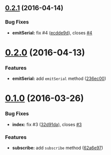<a name="0.2.1"></a>
## [0.2.1](https://github.com/59naga/carrack/compare/v0.2.0...v0.2.1) (2016-04-14)


### Bug Fixes

* **emitSerial:** fix #4 ([ecdde9d](https://github.com/59naga/carrack/commit/ecdde9d)), closes [#4](https://github.com/59naga/carrack/issues/4)



<a name="0.2.0"></a>
# [0.2.0](https://github.com/59naga/carrack/compare/v0.1.0...v0.2.0) (2016-04-13)


### Features

* **emitSerial:** add `emitSerial` method ([236ec00](https://github.com/59naga/carrack/commit/236ec00))



<a name="0.1.0"></a>
# [0.1.0](https://github.com/59naga/carrack/compare/32d91da...v0.1.0) (2016-03-26)


### Bug Fixes

* **index:** fix #3 ([32d91da](https://github.com/59naga/carrack/commit/32d91da)), closes [#3](https://github.com/59naga/carrack/issues/3)

### Features

* **subscribe:** add `subscribe` method ([62a6e97](https://github.com/59naga/carrack/commit/62a6e97))



